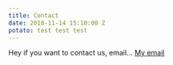 ```yaml
---
title: Contact
date: 2018-11-14 15:10:00 Z
potato: test test test
---
```


Hey if you want to contact us, email...
[My email](mailto:#)